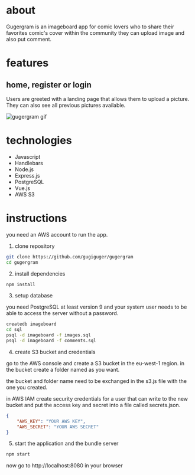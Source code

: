 # about

Gugergram is an imageboard app for comic lovers who to share their favorites comic's cover within the community they can upload image and also put comment.

# features

## home, register or login

Users are greeted with a landing page that allows them to upload a picture. They can also see all previous pictures available.

![gugergram gif](./public/images/gugergram.gif)

# technologies

-   Javascript
-   Handlebars
-   Node.js
-   Express.js
-   PostgreSQL
-   Vue.js
-   AWS S3

# instructions

you need an AWS account to run the app.

1.  clone repository

```bash
git clone https://github.com/gugiguger/gugergram
cd gugergram
```

2.  install dependencies

```bash
npm install
```

3.  setup database

you need PostgreSQL at least version 9 and your system user needs to be able to access the server without a password.

```bash
createdb imageboard
cd sql
psql -d imageboard -f images.sql
psql -d imageboard -f comments.sql
```

4.  create S3 bucket and credentials

go to the AWS console and create a S3 bucket in the eu-west-1 region. in the bucket create a folder named as you want.

the bucket and folder name need to be exchanged in the s3.js file with the one you created.

in AWS IAM create security credentials for a user that can write to the new bucket and put the access key and secret into a file called secrets.json.

```json
{
    "AWS_KEY": "YOUR AWS KEY",
    "AWS_SECRET": "YOUR AWS SECRET"
}
```

5.  start the application and the bundle server

```bash
npm start
```

now go to http://localhost:8080 in your browser
